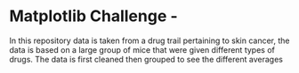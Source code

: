 # Matplotlib Challenge -

In this repository data is taken from a drug trail pertaining to skin cancer, the data is based on a large group of mice that were given different types of drugs. The data is first cleaned then grouped to see the different averages 

